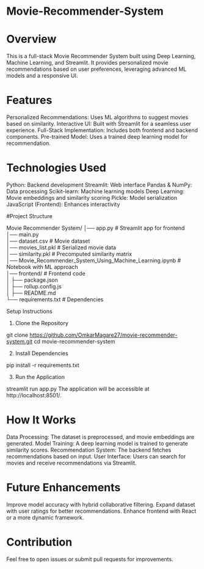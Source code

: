 # Movie-Recommender-System

# Overview
This is a full-stack Movie Recommender System built using Deep Learning, Machine Learning, and Streamlit. It provides personalized movie recommendations based on user preferences, leveraging advanced ML models and a responsive UI.

# Features

Personalized Recommendations: Uses ML algorithms to suggest movies based on similarity.
Interactive UI: Built with Streamlit for a seamless user experience.
Full-Stack Implementation: Includes both frontend and backend components.
Pre-trained Model: Uses a trained deep learning model for recommendation.

# Technologies Used
Python: Backend development
Streamlit: Web interface
Pandas & NumPy: Data processing
Scikit-learn: Machine learning models
Deep Learning: Movie embeddings and similarity scoring
Pickle: Model serialization
JavaScript (Frontend): Enhances interactivity

#Project Structure

Movie Recommender System/
│── app.py                   # Streamlit app for frontend  
│── main.py                   
│── dataset.csv               # Movie dataset  
│── movies_list.pkl           # Serialized movie data  
│── similarity.pkl            # Precomputed similarity matrix  
│── Movie_Recommender_System_Using_Machine_Learning.ipynb  # Notebook with ML approach  
│── frontend/                 # Frontend code  
│   ├── package.json          
│   ├── rollup.config.js      
│   ├── README.md             
└── requirements.txt          # Dependencies  

Setup Instructions
1. Clone the Repository

git clone https://github.com/OmkarMagare27/movie-recommender-system.git
cd movie-recommender-system

2. Install Dependencies

pip install -r requirements.txt

3. Run the Application

streamlit run app.py
The application will be accessible at http://localhost:8501/.

# How It Works

Data Processing: The dataset is preprocessed, and movie embeddings are generated.
Model Training: A deep learning model is trained to generate similarity scores.
Recommendation System: The backend fetches recommendations based on input.
User Interface: Users can search for movies and receive recommendations via Streamlit.

# Future Enhancements

Improve model accuracy with hybrid collaborative filtering.
Expand dataset with user ratings for better recommendations.
Enhance frontend with React or a more dynamic framework.

# Contribution
Feel free to open issues or submit pull requests for improvements.
